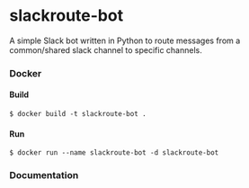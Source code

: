 # slackroute-bot

A simple Slack bot written in Python to route messages from a common/shared slack channel to specific channels.


### Docker

#### Build

    $ docker build -t slackroute-bot .

#### Run

    $ docker run --name slackroute-bot -d slackroute-bot

### Documentation

